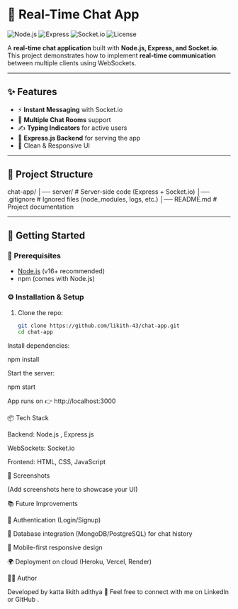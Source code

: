 # 💬 Real-Time Chat App

![Node.js](https://img.shields.io/badge/Node.js-18.x-green?logo=node.js)
![Express](https://img.shields.io/badge/Express.js-4.x-blue?logo=express)
![Socket.io](https://img.shields.io/badge/Socket.io-4.x-black?logo=socket.io)
![License](https://img.shields.io/badge/License-MIT-yellow)

A **real-time chat application** built with **Node.js, Express, and Socket.io**.  
This project demonstrates how to implement **real-time communication** between multiple clients using WebSockets.

---

## ✨ Features
- ⚡ **Instant Messaging** with Socket.io  
- 👥 **Multiple Chat Rooms** support  
- ✍️ **Typing Indicators** for active users  
- 📡 **Express.js Backend** for serving the app  
- 🎨 Clean & Responsive UI  

---

## 📂 Project Structure
chat-app/
│── server/ # Server-side code (Express + Socket.io)
│── .gitignore # Ignored files (node_modules, logs, etc.)
│── README.md # Project documentation

---

## 🚀 Getting Started

### 🔧 Prerequisites
- [Node.js](https://nodejs.org/) (v16+ recommended)
- npm (comes with Node.js)

### ⚙ Installation & Setup
1. Clone the repo:
   ```bash
   git clone https://github.com/likith-43/chat-app.git
   cd chat-app
Install dependencies:

npm install


Start the server:

npm start


App runs on 👉 http://localhost:3000

📦 Tech Stack

Backend: Node.js
, Express.js

WebSockets: Socket.io

Frontend: HTML, CSS, JavaScript

📸 Screenshots

(Add screenshots here to showcase your UI)

📚 Future Improvements

🔐 Authentication (Login/Signup)

💾 Database integration (MongoDB/PostgreSQL) for chat history

📱 Mobile-first responsive design

🌍 Deployment on cloud (Heroku, Vercel, Render)

👨‍💻 Author

Developed by katta likith adithya 🚀
Feel free to connect with me on LinkedIn
 or GitHub
.

